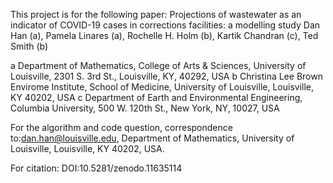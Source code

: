 This project is for the following paper:
Projections of wastewater as an indicator of COVID-19 cases in corrections facilities: a modelling study
Dan Han (a), Pamela Linares (a), Rochelle H. Holm (b), Kartik Chandran (c), Ted Smith (b)

a Department of Mathematics, College of Arts & Sciences, University of Louisville, 2301 S. 3rd St., Louisville, KY, 40292, USA 
b Christina Lee Brown Envirome Institute, School of Medicine, University of Louisville, Louisville, KY 40202, USA 
c Department of Earth and Environmental Engineering, Columbia University, 500 W. 120th St., New York, NY, 10027, USA 

For the algorithm and code question, correspondence to:dan.han@louisville.edu, Department of Mathematics, University of Louisville, Louisville, KY 40202, USA.

For citation: DOI:10.5281/zenodo.11635114


